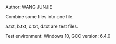 Author: WANG JUNJIE

Combine some files into one file.

a.txt, b.txt, c.txt, d.txt are test files.

Test environment: Windows 10, GCC version: 6.4.0
